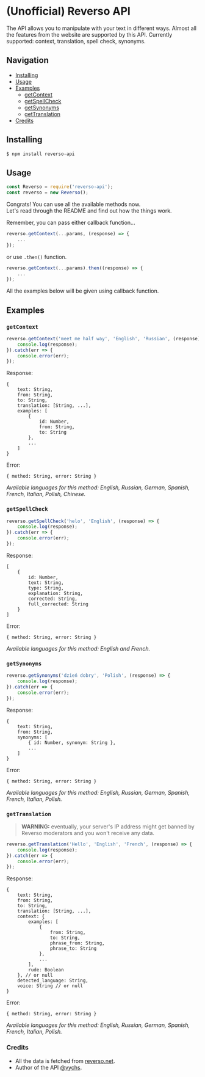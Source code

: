# (Unofficial) Reverso API
The API allows you to manipulate with your text in different ways. Almost all the features from the website are supported by this API. Currently supported: context, translation, spell check, synonyms.

## Navigation
- [Installing](#installing)
- [Usage](#usage)
- [Examples](#examples)
    - [getContext](#getcontext)
    - [getSpellCheck](#getspellcheck)
    - [getSynonyms](#getsynonyms)
    - [getTranslation](#gettranslation)
- [Credits](#credits)

## Installing
```bash
$ npm install reverso-api
```

## Usage
```javascript
const Reverso = require('reverso-api');
const reverso = new Reverso();
```
Congrats! You can use all the available methods now.\
Let's read through the README and find out how the things work.

Remember, you can pass either callback function...
```javascript
reverso.getContext(...params, (response) => {
    ...
});
```

or use `.then()` function.

```javascript
reverso.getContext(...params).then((response) => {
    ...
});
```

All the examples below will be given using callback function.

## Examples
### `getContext`
```javascript
reverso.getContext('meet me half way', 'English', 'Russian', (response) => {
    console.log(response);
}).catch(err => {
    console.error(err);
});
```

Response:
```
{
    text: String,
    from: String,
    to: String,
    translation: [String, ...],
    examples: [
        {
            id: Number,
            from: String,
            to: String
        },
        ...
    ]
}
```

Error:
```
{ method: String, error: String }
```

_Available languages for this method: English, Russian, German, Spanish, French, Italian, Polish, Chinese._

### `getSpellCheck`
```javascript
reverso.getSpellCheck('helo', 'English', (response) => {
    console.log(response);
}).catch(err => {
    console.error(err);
});
```

Response:
```
[
    {
        id: Number,
        text: String,
        type: String,
        explanation: String,
        corrected: String,
        full_corrected: String
    }
]
```

Error:
```
{ method: String, error: String }
```

_Available languages for this method: English and French._

### `getSynonyms`
```javascript
reverso.getSynonyms('dzień dobry', 'Polish', (response) => {
    console.log(response);
}).catch(err => {
    console.error(err);
});
```

Response:
```
{
    text: String,
    from: String,
    synonyms: [
        { id: Number, synonym: String },
        ...
    ]
}
```

Error:
```
{ method: String, error: String }
```

_Available languages for this method: English, Russian, German, Spanish, French, Italian, Polish._

### `getTranslation`
> **WARNING:** eventually, your server's IP address might get banned by Reverso moderators and you won't receive any data.
```javascript
reverso.getTranslation('Hello', 'English', 'French', (response) => {
    console.log(response);
}).catch(err => {
    console.error(err);
});
```

Response:
```
{
    text: String,
    from: String,
    to: String,
    translation: [String, ...],
    context: {
        examples: [
            {
                from: String,
                to: String,
                phrase_from: String,
                phrase_to: String
            },
            ...
        ], 
        rude: Boolean
    }, // or null
    detected_language: String,
    voice: String // or null
}
```

Error:
```
{ method: String, error: String }
```

_Available languages for this method: English, Russian, German, Spanish, French, Italian, Polish._

### Credits
* All the data is fetched from [reverso.net](https://reverso.net).
* Author of the API [@vychs](https://t.me/vychs).
